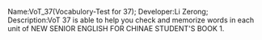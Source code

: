 Name:VoT_37(Vocabulory-Test for 37);
Developer:Li Zerong;
Description:VoT 37 is able to help you check and memorize words in each unit of NEW SENIOR ENGLISH FOR CHINAE STUDENT'S BOOK 1.
